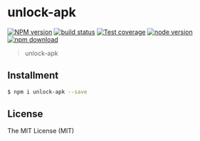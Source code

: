 # unlock-apk

[![NPM version][npm-image]][npm-url]
[![build status][travis-image]][travis-url]
[![Test coverage][coveralls-image]][coveralls-url]
[![node version][node-image]][node-url]
[![npm download][download-image]][download-url]

[npm-image]: https://img.shields.io/npm/v/unlock-apk.svg?style=flat-square
[npm-url]: https://npmjs.org/package/unlock-apk
[travis-image]: https://img.shields.io/travis/macacajs/unlock-apk.svg?style=flat-square
[travis-url]: https://travis-ci.org/macacajs/unlock-apk
[coveralls-image]: https://img.shields.io/coveralls/macacajs/unlock-apk.svg?style=flat-square
[coveralls-url]: https://coveralls.io/r/macacajs/unlock-apk?branch=master
[node-image]: https://img.shields.io/badge/node.js-%3E=_0.10-green.svg?style=flat-square
[node-url]: http://nodejs.org/download/
[download-image]: https://img.shields.io/npm/dm/unlock-apk.svg?style=flat-square
[download-url]: https://npmjs.org/package/unlock-apk

> unlock-apk

## Installment

```bash
$ npm i unlock-apk --save
```

## License

The MIT License (MIT)
